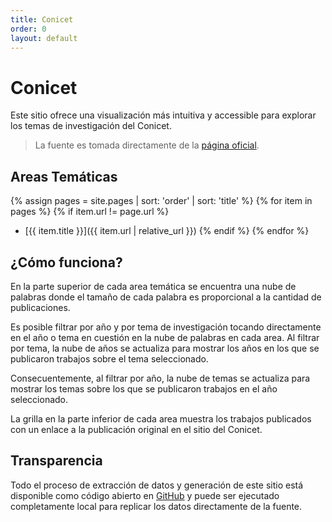 ```yaml
---
title: Conicet
order: 0
layout: default
---
```


# Conicet

Este sitio ofrece una visualización más intuitiva y accessible para explorar 
los temas de investigación del Conicet. 

> La fuente es tomada directamente de la [página oficial](https://ri.conicet.gov.ar/subject/).

## Areas Temáticas

{% assign pages = site.pages | sort: 'order' | sort: 'title' %}
{% for item in pages %}
    {% if item.url != page.url %}
* [{{  item.title  }}]({{ item.url | relative_url }})
    {% endif %}
{% endfor %}

## ¿Cómo funciona?

En la parte superior de cada area temática se encuentra una nube de palabras 
donde el tamaño de cada palabra es proporcional a la cantidad de publicaciones.

Es posible filtrar por año y por tema de investigación tocando directamente 
en el año o tema en cuestión en la nube de palabras en cada area. Al filtrar 
por tema, la nube de años se actualiza para mostrar los años en los que se 
publicaron trabajos sobre el tema seleccionado.

Consecuentemente, al filtrar por año, la nube de temas se actualiza para 
mostrar los temas sobre los que se publicaron trabajos en el año seleccionado.

La grilla en la parte inferior de cada area muestra los trabajos publicados 
con un enlace a la publicación original en el sitio del Conicet.

## Transparencia

Todo el proceso de extracción de datos y generación de este sitio está 
disponible como código abierto en [GitHub](https://github.com/MenosRelato/conicet) 
y puede ser ejecutado completamente local para replicar los datos directamente 
de la fuente.

